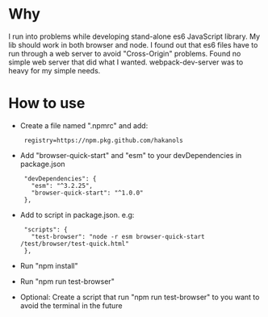 # Why
I run into problems while developing stand-alone es6 JavaScript library.
My lib should work in both browser and node.
I found out that es6 files have to run through a web server to avoid "Cross-Origin" problems.
Found no simple web server that did what I wanted.
webpack-dev-server was to heavy for my simple needs. 

# How to use
* Create a file named ".npmrc" and add:

       registry=https://npm.pkg.github.com/hakanols
* Add "browser-quick-start" and "esm" to your devDependencies in package.json

       "devDependencies": {
         "esm": "^3.2.25",
         "browser-quick-start": "^1.0.0"
       },
* Add to script in package.json. e.g:

       "scripts": {
         "test-browser": "node -r esm browser-quick-start /test/browser/test-quick.html"
       },
* Run "npm install"
* Run "npm run test-browser"
* Optional: Create a script that run "npm run test-browser" to you want to avoid the terminal in the future

